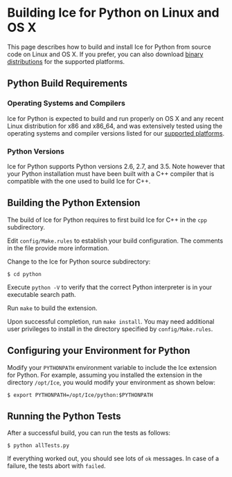 # Building Ice for Python on Linux and OS X

This page describes how to build and install Ice for Python from source code on
Linux and OS X. If you prefer, you can also download [binary distributions][1]
for the supported platforms.

## Python Build Requirements

### Operating Systems and Compilers

Ice for Python is expected to build and run properly on OS X and any recent
Linux distribution for x86 and x86_64, and was extensively tested using the
operating systems and compiler versions listed for our [supported platforms][2].

### Python Versions

Ice for Python supports Python versions 2.6, 2.7, and 3.5. Note however that
your Python installation must have been built with a C++ compiler that is
compatible with the one used to build Ice for C++.

## Building the Python Extension

The build of Ice for Python requires to first build Ice for C++ in the `cpp`
subdirectory.

Edit `config/Make.rules` to establish your build configuration. The comments in
the file provide more information.

Change to the Ice for Python source subdirectory:

    $ cd python

Execute `python -V` to verify that the correct Python interpreter is in your
executable search path.

Run `make` to build the extension.

Upon successful completion, run `make install`. You may need additional user
privileges to install in the directory specified by `config/Make.rules`.

## Configuring your Environment for Python

Modify your `PYTHONPATH` environment variable to include the Ice extension
for Python. For example, assuming you installed the extension in the directory
`/opt/Ice`, you would modify your environment as shown below:

    $ export PYTHONPATH=/opt/Ice/python:$PYTHONPATH

## Running the Python Tests

After a successful build, you can run the tests as follows:

    $ python allTests.py

If everything worked out, you should see lots of `ok` messages. In case of a
failure, the tests abort with `failed`.

[1]: https://zeroc.com/download.html
[2]: https://doc.zeroc.com/display/Ice37/Supported+Platforms+for+Ice+3.7.0
